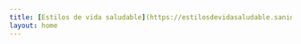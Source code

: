 ```yaml
---
title: [Estilos de vida saludable](https://estilosdevidasaludable.sanidad.gob.es/alimentacionSaludable/home.htm)
layout: home
---
```

